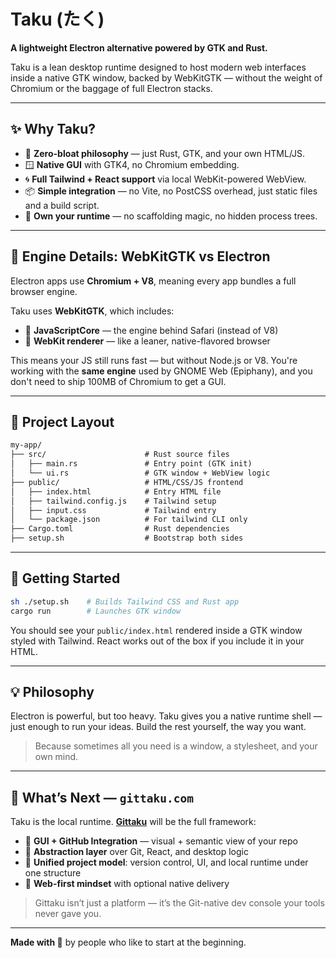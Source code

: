 # Taku (たく)

**A lightweight Electron alternative powered by GTK and Rust.**

Taku is a lean desktop runtime designed to host modern web interfaces inside a native GTK window, backed by
WebKitGTK — without the weight of Chromium or the baggage of full Electron stacks.

---

## ✨ Why Taku?

- 🧠 **Zero-bloat philosophy** — just Rust, GTK, and your own HTML/JS.
- 🪟 **Native GUI** with GTK4, no Chromium embedding.
- 🌀 **Full Tailwind + React support** via local WebKit-powered WebView.
- 📦 **Simple integration** — no Vite, no PostCSS overhead, just static files and a build script.
- 🧰 **Own your runtime** — no scaffolding magic, no hidden process trees.

---

## 🧩 Engine Details: WebKitGTK vs Electron

Electron apps use **Chromium + V8**, meaning every app bundles a full browser engine.

Taku uses **WebKitGTK**, which includes:

- 🧠 **JavaScriptCore** — the engine behind Safari (instead of V8)
- 🎨 **WebKit renderer** — like a leaner, native-flavored browser

This means your JS still runs fast — but without Node.js or V8. You're working with the **same engine** used
by GNOME Web (Epiphany), and you don't need to ship 100MB of Chromium to get a GUI.

---

## 📁 Project Layout

```txt
my-app/
├── src/                      # Rust source files
│   ├── main.rs               # Entry point (GTK init)
│   └── ui.rs                 # GTK window + WebView logic
├── public/                   # HTML/CSS/JS frontend
│   ├── index.html            # Entry HTML file
│   ├── tailwind.config.js    # Tailwind setup
│   ├── input.css             # Tailwind entry
│   └── package.json          # For tailwind CLI only
├── Cargo.toml                # Rust dependencies
├── setup.sh                  # Bootstrap both sides
```

---

## 🧪 Getting Started

```sh
sh ./setup.sh    # Builds Tailwind CSS and Rust app
cargo run        # Launches GTK window
```

You should see your `public/index.html` rendered inside a GTK window styled with Tailwind. React works out of
the box if you include it in your HTML.

---

## 💡 Philosophy

Electron is powerful, but too heavy. Taku gives you a native runtime shell — just enough to run your ideas.
Build the rest yourself, the way you want.

> Because sometimes all you need is a window, a stylesheet, and your own mind.

---

## 🔭 What’s Next — `gittaku.com`

Taku is the local runtime. [**Gittaku**](https://gittaku.com) will be the full framework:

- 🧩 **GUI + GitHub Integration** — visual + semantic view of your repo
- 🧠 **Abstraction layer** over Git, React, and desktop logic
- 🧭 **Unified project model**: version control, UI, and local runtime under one structure
- 📡 **Web-first mindset** with optional native delivery

> Gittaku isn’t just a platform — it’s the Git-native dev console your tools never gave you.

---

**Made with 🥄** by people who like to start at the beginning.
